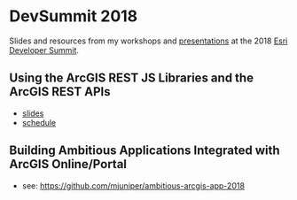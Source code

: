 # DevSummit 2018

Slides and resources from my workshops and [presentations](https://devsummit2018.schedule.esri.com/speakers/2045697075) at the 2018 [Esri Developer Summit](http://www.esri.com/events/devsummit).

## Using the ArcGIS REST JS Libraries and the ArcGIS REST APIs
- [slides](https://tomwayson.github.io/devsummit-2018/arcgis-rest-js.html)
- [schedule](https://devsummit2018.schedule.esri.com/schedule/1594681548)

## Building Ambitious Applications Integrated with ArcGIS Online/Portal
- see: https://github.com/mjuniper/ambitious-arcgis-app-2018
